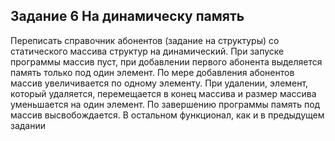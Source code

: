 ## Задание 6 На динамическу память
Переписать справочник абонентов (задание на структуры) со статического
массива структур на динамический. При запуске программы массив пуст, при
добавлении первого абонента выделяется память только под один элемент. По
мере добавления абонентов массив увеличивается по одному элементу. При
удалении, элемент, который удаляется, перемещается в конец массива и размер
массива уменьшается на один элемент. По завершению программы память под
массив высвобождается. В остальном функционал, как и в предыдущем
задании